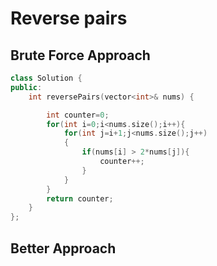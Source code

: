 # Reverse pairs


## Brute Force Approach

```cpp
class Solution {
public:
    int reversePairs(vector<int>& nums) {

        int counter=0;
        for(int i=0;i<nums.size();i++){
            for(int j=i+1;j<nums.size();j++)
            {
                if(nums[i] > 2*nums[j]){
                    counter++;
                }
            }
        }
        return counter;
    }
};
```

## Better Approach